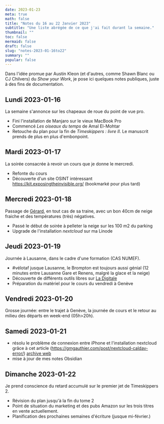```yaml
---
date: 2023-01-23
meta: true
math: false
title: "Notes du 16 au 22 Janvier 2023"
subtitle: "Une liste abrégée de ce que j'ai fait durant la semaine."
thumbnail: ""
toc: false
mermaid: false
draft: false
slug: "notes-2023-01-16to22"
summary: "" 
popular: false
--- 
```


Dans l'idée promue par Austin Kleon (et d'autres, comme Shawn Blanc ou CJ Chilvers) du *Show your Work*, je pose ici quelques notes publiques, juste à des fins de documentation.  

## Lundi 2023-01-16
La semaine s'annonce sur les chapeaux de roue du point de vue pro.  
- Fini l'installation de Manjaro sur le vieux MacBook Pro
- Commencé *Les oiseaux du temps* de Amal El-Mohtar
- Retouche du plan pour la fin de *Timeskippers : livre II*. Le manuscrit prends de plus en plus d'embonpoint.

## Mardi 2023-01-17
La soirée consacrée à revoir un cours que je donne le mercredi.
- Refonte du cours
- Découverte d'un site OSINT intéressant  https://kit.exposingtheinvisible.org/ (bookmarké pour plus tard)

## Mercredi 2023-01-18
Passage de [Gérard](https://fr.wikipedia.org/wiki/Saison_des_temp%C3%AAtes_hivernales_en_Europe_de_2022-2023#Temp%C3%AAte_G%C3%A9rard), en tout cas de sa traine, avec un bon 40cm de neige fraiche et des températures (très) négatives.
- Passé le début de soirée à pelleter la neige sur les 100 m2 du parking
- Upgrade de l'installation *nextcloud* sur ma Linode

## Jeudi 2023-01-19
Journée à Lausanne, dans le cadre d'une formation (CAS NUMEF).
- #vélotaf jusque Lausanne, le Brompton est toujours aussi génial (12 minutes entre Lausanne Gare et Renens, malgré la glace et la neige)
- Découverte de différents outils libres sur [La Digitale](https://ladigitale.dev/#projet)
- Préparation du matériel pour le cours du vendredi à Genève

## Vendredi 2023-01-20
Grosse journée: entre le trajet à Genève, la journée de cours et le retour au milieu des départs en week-end (05h>20h).

## Samedi 2023-01-21
- résolu le problème de connexion entre iPhone et l'installation nextcloud grâce à cet article (https://gmgauthier.com/post/nextcloud-caldav-error/) [archive web](https://web.archive.org/web/20210511050932/https://gmgauthier.com/post/nextcloud-caldav-error/)
- mise à jour de mes notes Obsidian

## Dimanche 2023-01-22
Je prend conscience du retard accumulé sur le premier jet de Timeskippers 2.
- Révision du plan jusqu'à la fin du tome 2
- Point de situation du marketing et des pubs Amazon sur les trois titres en vente actuellement.
- Planification des prochaines semaines d'écriture (jusque mi-février.)